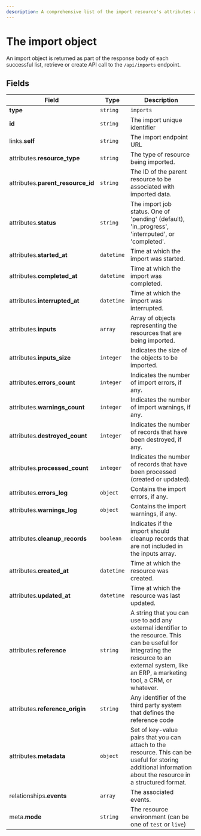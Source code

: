 ```yaml
---
description: A comprehensive list of the import resource's attributes and relationships
---
```


# The import object

An import object is returned as part of the response body of each successful list, retrieve or create API call to the `/api/imports` endpoint.

## Fields

| Field          | Type     | Description                                  |
| -------------- | -------- | -------------------------------------------- |
| **type**       | `string` | `imports`                        |
| **id**         | `string` | The import unique identifier  |
| links.**self** | `string` | The import endpoint URL       |
| attributes.**resource_type** | `string` | The type of resource being imported. |
| attributes.**parent_resource_id** | `string` | The ID of the parent resource to be associated with imported data. |
| attributes.**status** | `string` | The import job status. One of 'pending' (default), 'in_progress', 'interrputed', or 'completed'. |
| attributes.**started_at** | `datetime` | Time at which the import was started. |
| attributes.**completed_at** | `datetime` | Time at which the import was completed. |
| attributes.**interrupted_at** | `datetime` | Time at which the import was interrupted. |
| attributes.**inputs** | `array` | Array of objects representing the resources that are being imported. |
| attributes.**inputs_size** | `integer` | Indicates the size of the objects to be imported. |
| attributes.**errors_count** | `integer` | Indicates the number of import errors, if any. |
| attributes.**warnings_count** | `integer` | Indicates the number of import warnings, if any. |
| attributes.**destroyed_count** | `integer` | Indicates the number of records that have been destroyed, if any. |
| attributes.**processed_count** | `integer` | Indicates the number of records that have been processed (created or updated). |
| attributes.**errors_log** | `object` | Contains the import errors, if any. |
| attributes.**warnings_log** | `object` | Contains the import warnings, if any. |
| attributes.**cleanup_records** | `boolean` | Indicates if the import should cleanup records that are not included in the inputs array. |
| attributes.**created_at** | `datetime` | Time at which the resource was created. |
| attributes.**updated_at** | `datetime` | Time at which the resource was last updated. |
| attributes.**reference** | `string` | A string that you can use to add any external identifier to the resource. This can be useful for integrating the resource to an external system, like an ERP, a marketing tool, a CRM, or whatever. |
| attributes.**reference_origin** | `string` | Any identifier of the third party system that defines the reference code |
| attributes.**metadata** | `object` | Set of key-value pairs that you can attach to the resource. This can be useful for storing additional information about the resource in a structured format. |
| relationships.**events** | `array` | The associated events. |
| meta.**mode** | `string` | The resource environment \(can be one of `test` or `live`\) |

